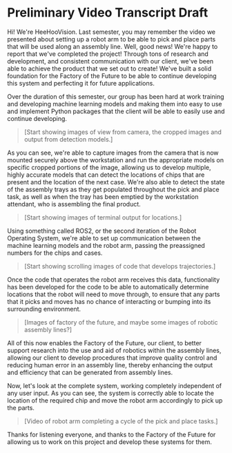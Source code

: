 # Preliminary Video Transcript Draft
<!--
	Author: @vkach
	Editor(s): @dau501
	Year: 2023
-->

Hi!
We're HeeHooVision.
Last semester, you may remember the video we presented about setting up a robot arm to be able to pick and place parts that will be used along an assembly line.
Well, good news! We're happy to report that we've completed the project!
Through tons of research and development, and consistent communication with our client, we've been able to achieve the product that we set out to create!
We've built a solid foundation for the Factory of the Future to be able to continue developing this system and perfecting it for future applications.

Over the duration of this semester, our group has been hard at work training and developing machine learning models and
making them into easy to use and implement Python packages that the client will be able to easily use and continue developing.

> [Start showing images of view from camera, the cropped images and output from detection models.]

As you can see, we're able to capture images from the camera that is now mounted securely above the workstation and
run the appropriate models on specific cropped portions of the image, allowing us to develop multiple,
highly accurate models that can detect the locations of chips that are present and the location of the next case.
We're also able to detect the state of the assembly trays as they get populated throughout the pick and place task,
as well as when the tray has been emptied by the workstation attendant, who is assembling the final product.

> [Start showing images of terminal output for locations.]

Using something called ROS2, or the second iteration of the Robot Operating System,
we're able to set up communication between the machine learning models and the robot arm, passing the preassigned numbers for the chips and cases.

> [Start showing scrolling images of code that develops trajectories.]

Once the code that operates the robot arm receives this data,
functionality has been developed for the code to be able to automatically determine locations that the robot will need to move through,
to ensure that any parts that it picks and moves has no chance of interacting or bumping into its surrounding environment.

> [Images of factory of the future, and maybe some images of robotic assembly lines?]

All of this now enables the Factory of the Future, our client, to better support research into the use and aid of robotics within the assembly lines,
allowing our client to develop procedures that improve quality control and reducing human error in an assembly line,
thereby enhancing the output and efficiency that can be generated from assembly lines.

Now, let's look at the complete system, working completely independent of any user input.
As you can see, the system is correctly able to locate the location of the required chip and move the robot arm accordingly to pick up the parts.

> [Video of robot arm completing a cycle of the pick and place tasks.]

Thanks for listening everyone, and thanks to the Factory of the Future for allowing us to work on this project and develop these systems for them.
